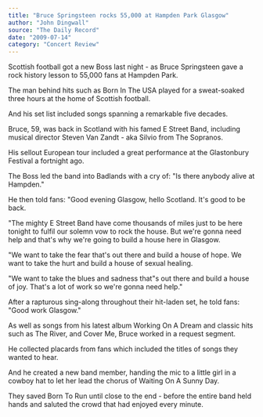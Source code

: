 ```yaml
---
title: "Bruce Springsteen rocks 55,000 at Hampden Park Glasgow"
author: "John Dingwall"
source: "The Daily Record"
date: "2009-07-14"
category: "Concert Review"
---
```


Scottish football got a new Boss last night - as Bruce Springsteen gave a rock history lesson to 55,000 fans at Hampden Park.

The man behind hits such as Born In The USA played for a sweat-soaked three hours at the home of Scottish football.

And his set list included songs spanning a remarkable five decades.

Bruce, 59, was back in Scotland with his famed E Street Band, including musical director Steven Van Zandt - aka Silvio from The Sopranos.

His sellout European tour included a great performance at the Glastonbury Festival a fortnight ago.

The Boss led the band into Badlands with a cry of: "Is there anybody alive at Hampden."

He then told fans: "Good evening Glasgow, hello Scotland. It's good to be back.

"The mighty E Street Band have come thousands of miles just to be here tonight to fulfil our solemn vow to rock the house. But we're gonna need help and that's why we're going to build a house here in Glasgow.

"We want to take the fear that's out there and build a house of hope. We want to take the hurt and build a house of sexual healing.

"We want to take the blues and sadness that"s out there and build a house of joy. That's a lot of work so we're gonna need help."

After a rapturous sing-along throughout their hit-laden set, he told fans: "Good work Glasgow."

As well as songs from his latest album Working On A Dream and classic hits such as The River, and Cover Me, Bruce worked in a request segment.

He collected placards from fans which included the titles of songs they wanted to hear.

And he created a new band member, handing the mic to a little girl in a cowboy hat to let her lead the chorus of Waiting On A Sunny Day.

They saved Born To Run until close to the end - before the entire band held hands and saluted the crowd that had enjoyed every minute.